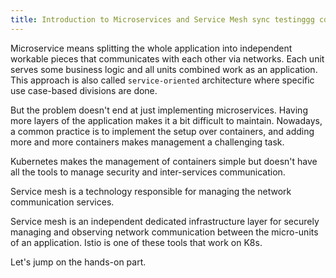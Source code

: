 ```yaml
---
title: Introduction to Microservices and Service Mesh sync testinggg cd cd cd cd cdfinal
---
```

<!--Introduction to microservices and service mesh-->

Microservice means splitting the whole application into independent workable pieces that communicates with each other via networks. Each unit serves some business logic and all units combined work as an application. This approach is also called `service-oriented` architecture where specific use case-based divisions are done.

But the problem doesn't end at just implementing microservices. Having more layers of the application makes it a bit difficult to maintain. Nowadays, a common practice is to implement the setup over containers, and adding more and more containers makes management a challenging task.

Kubernetes makes the management of containers simple but doesn't have all the tools to manage security and inter-services communication. 

Service mesh is a technology responsible for managing the network communication services.

Service mesh is an independent dedicated infrastructure layer for securely managing and observing network communication between the micro-units of an application. Istio is one of these tools that work on K8s.

Let's jump on the hands-on part.
